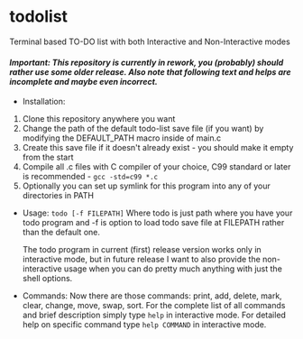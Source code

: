 # todolist
Terminal based TO-DO list with both Interactive and Non-Interactive modes

#### *Important: This repository is currently in rework, you (probably) should rather use some older release. Also note that following text and helps are incomplete and maybe even incorrect.*

- Installation:
 1. Clone this repository anywhere you want
 2. Change the path of the default todo-list save file (if you want) by modifying the DEFAULT_PATH macro inside of main.c
 3. Create this save file if it doesn't already exist - you should make it empty from the start
 4. Compile all .c files with C compiler of your choice, C99 standard or later is recommended - `gcc -std=c99 *.c`
 5. Optionally you can set up symlink for this program into any of your directories in PATH

- Usage:
`todo [-f FILEPATH]`
Where todo is just path where you have your todo program and -f is option to load todo save file at FILEPATH rather than the default one.

  The todo program in current (first) release version works only in interactive mode, but in future release I want to also provide the non-interactive usage when you can do pretty much anything with just the shell options.

- Commands:
Now there are those commands: print, add, delete, mark, clear, change, move, swap, sort.
For the complete list of all commands and brief description simply type `help` in interactive mode. For detailed help on specific command type `help COMMAND` in interactive mode.
